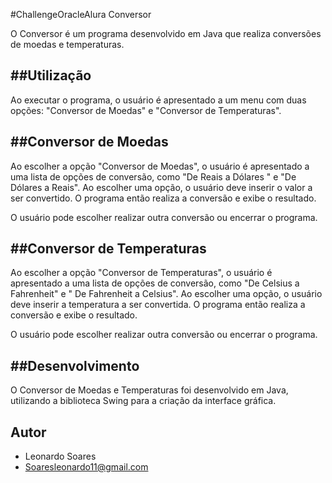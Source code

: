 #ChallengeOracleAlura  Conversor 

O Conversor é um programa desenvolvido em Java que realiza conversões de moedas e temperaturas.

## ##Utilização

Ao executar o programa, o usuário é apresentado a um menu com duas opções: "Conversor de Moedas" e "Conversor de Temperaturas".

## ##Conversor de Moedas

Ao escolher a opção "Conversor de Moedas", o usuário é apresentado a uma lista de opções de conversão, como "De  Reais a Dólares " e "De Dólares a Reais". Ao escolher uma opção, o usuário deve inserir o valor a ser convertido. O programa então realiza a conversão e exibe o resultado.

O usuário pode escolher realizar outra conversão ou encerrar o programa.

## ##Conversor de Temperaturas

Ao escolher a opção "Conversor de Temperaturas", o usuário é apresentado a uma lista de opções de conversão, como "De Celsius a Fahrenheit" e " De Fahrenheit a Celsius". Ao escolher uma opção, o usuário deve inserir a temperatura a ser convertida. O programa então realiza a conversão e exibe o resultado.

O usuário pode escolher realizar outra conversão ou encerrar o programa.

## ##Desenvolvimento

O Conversor de Moedas e Temperaturas foi desenvolvido em Java, utilizando a biblioteca Swing para a criação da interface gráfica.

## Autor

- Leonardo Soares 
- Soaresleonardo11@gmail.com

